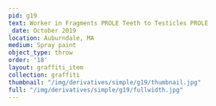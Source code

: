 ```yaml
---
pid: g19
text: Worker in Fragments PROLE Teeth to Testicles PROLE
_date: October 2019
location: Auburndale, MA
medium: Spray paint
object_type: throw
order: '18'
layout: graffiti_item
collection: graffiti
thumbnail: "/img/derivatives/simple/g19/thumbnail.jpg"
full: "/img/derivatives/simple/g19/fullwidth.jpg"
---
```

